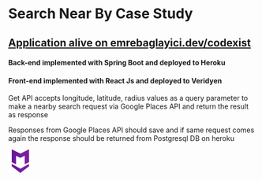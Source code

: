 # Search Near By Case Study

## [Application alive on emrebaglayici.dev/codexist](https://emrebaglayici.dev/codexist/)

#### Back-end implemented with Spring Boot and deployed to Heroku
#### Front-end implemented with React Js and deployed to Veridyen


Get API accepts longitude, latitude, radius values as a query parameter to make a
nearby search request via Google Places API and return the result as response

Responses from Google Places API should save and if same request comes again the
response should be returned from Postgresql DB on heroku


![alt text](https://github.com/adam-p/markdown-here/raw/master/src/common/images/icon48.png "Logo Title Text 1")